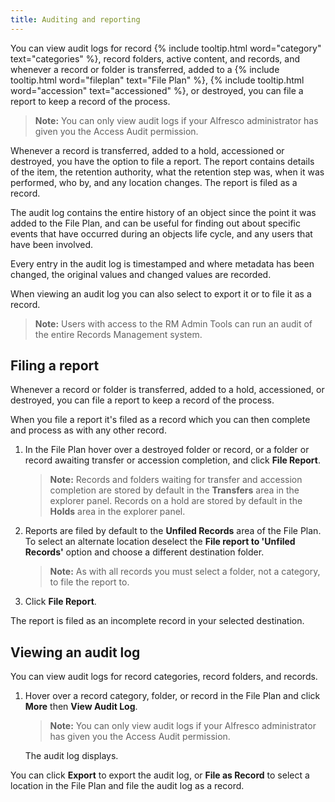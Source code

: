 ```yaml
---
title: Auditing and reporting
---
```


You can view audit logs for record {% include tooltip.html word="category" text="categories" %}, record folders, active content, and records, and whenever a record or 
folder is transferred, added to a {% include tooltip.html word="fileplan" text="File Plan" %}, {% include tooltip.html word="accession" text="accessioned" %}, or destroyed, you can file a report to keep a record of the process.

> **Note:** You can only view audit logs if your Alfresco administrator has given you the Access Audit permission.

Whenever a record is transferred, added to a hold, accessioned or destroyed, you have the option to file a report. 
The report contains details of the item, the retention authority, what the retention step was, when it was performed, 
who by, and any location changes. The report is filed as a record.

The audit log contains the entire history of an object since the point it was added to the File Plan, and can be useful 
for finding out about specific events that have occurred during an objects life cycle, and any users that have been involved.

Every entry in the audit log is timestamped and where metadata has been changed, the original values and changed values are recorded.

When viewing an audit log you can also select to export it or to file it as a record.

> **Note:** Users with access to the RM Admin Tools can run an audit of the entire Records Management system.

## Filing a report

Whenever a record or folder is transferred, added to a hold, accessioned, or destroyed, you can file a report to 
keep a record of the process.

When you file a report it's filed as a record which you can then complete and process as with any other record.

1. In the File Plan hover over a destroyed folder or record, or a folder or record awaiting transfer or accession completion, and click **File Report**.

    > **Note:** Records and folders waiting for transfer and accession completion are stored by default in the **Transfers** area in the explorer panel. Records on a hold are stored by default in the **Holds** area in the explorer panel.

2. Reports are filed by default to the **Unfiled Records** area of the File Plan. To select an alternate location deselect the **File report to 'Unfiled Records'** option and choose a different destination folder.

    > **Note:** As with all records you must select a folder, not a category, to file the report to.

3. Click **File Report**.

The report is filed as an incomplete record in your selected destination.

## Viewing an audit log

You can view audit logs for record categories, record folders, and records.

1. Hover over a record category, folder, or record in the File Plan and click **More** then **View Audit Log**.

    > **Note:** You can only view audit logs if your Alfresco administrator has given you the Access Audit permission.

    The audit log displays.

You can click **Export** to export the audit log, or **File as Record** to select a location in the File Plan and file the audit log as a record.
